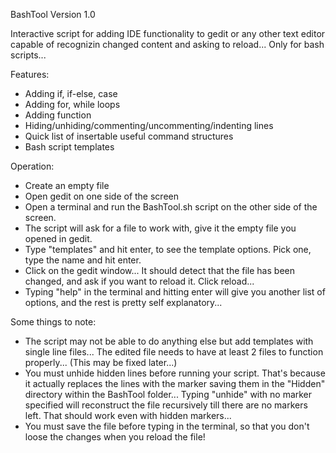 BashTool
Version 1.0

Interactive script for adding IDE functionality to gedit or any other text editor capable of recognizin changed content and asking to reload... Only for bash scripts...

Features:
- Adding if, if-else, case
- Adding for, while loops
- Adding function
- Hiding/unhiding/commenting/uncommenting/indenting lines
- Quick list of insertable useful command structures
- Bash script templates

Operation:
- Create an empty file
- Open gedit on one side of the screen
- Open a terminal and run the BashTool.sh script on the other side of the screen.
- The script will ask for a file to work with, give it the empty file you opened in gedit.
- Type "templates" and hit enter, to see the template options. Pick one, type the name and hit enter.
- Click on the gedit window... It should detect that the file has been changed, and ask if you want to reload it. Click reload...
- Typing "help" in the terminal and hitting enter will give you another list of options, and the rest is pretty self explanatory...

Some things to note:
- The script may not be able to do anything else but add templates with single line files... The edited file needs to have at least 2 files to function properly... (This may be fixed later...)
- You must unhide hidden lines before running your script. That's because it actually replaces the lines with the marker saving them in the "Hidden" directory within the BashTool folder... Typing "unhide" with no marker specified will reconstruct the file recursively till there are no markers left. That should work even with hidden markers...
- You must save the file before typing in the terminal, so that you don't loose the changes when you reload the file!

